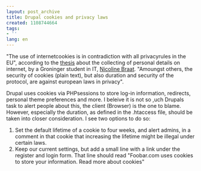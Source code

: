 ```yaml
---
layout: post_archive
title: Drupal cookies and privacy laws
created: 1108744664
tags:
- ''
lang: en
---
```

"The use of internetcookies is in contradiction with all privacyrules in the EU", according to the <a href="http://odur.let.rug.nl/alfa/scripties/NicolineBraat.pdf">thesis</a> about the collecting of personal details on internet, by a Groninger student in IT, <a href="http://odur.let.rug.nl/alfa/scripties/NicolineBraat.html">Nicoline Braat</a>.
"Amoungst others, the security of cookies (plain text), but also duration and security of the protocol, are against european laws in privacy".

Drupal uses cookies via PHPsessions to store log-in information, redirects, personal theme preferences and more. 
I beleive it is not so ,uch Drupals task to alert people about this, the client (Browser) is the one to blame. 
However, especially the duration, as defined in the .htaccess file, should be taken into closer consideration. I see two options to do so:
1) Set the default lifetime of a cookie to four weeks, and alert admins, in a comment in that cookie that increasing the lifetime might be illegal under certain laws.
2) Keep our current settings, but add a small line with a link under the register and login form. That line should read "Foobar.com uses cookies to store your information. Read more about cookies"
